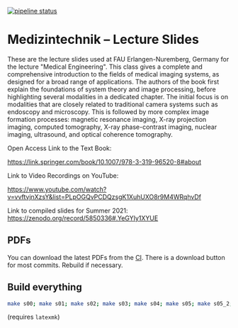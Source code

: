 [![pipeline status](https://git5.cs.fau.de/teaching/MT1-lecture/badges/master/pipeline.svg)](https://git5.cs.fau.de/teaching/MT1-lecture/pipelines)

# Medizintechnik – Lecture Slides

These are the lecture slides used at FAU Erlangen-Nuremberg, Germany for the lecture "Medical Engineering". This class gives a complete and comprehensive introduction to the fields of medical imaging systems, as designed for a broad range of applications. The authors of the book first explain the foundations of system theory and image processing, before highlighting several modalities in a dedicated chapter. The initial focus is on modalities that are closely related to traditional camera systems such as endoscopy and microscopy. This is followed by more complex image formation processes: magnetic resonance imaging, X-ray projection imaging, computed tomography, X-ray phase-contrast imaging, nuclear imaging, ultrasound, and optical coherence tomography.

Open Access Link to the Text Book:

https://link.springer.com/book/10.1007/978-3-319-96520-8#about

Link to Video Recordings on YouTube:

https://www.youtube.com/watch?v=vvftvjnXzsY&list=PLpOGQvPCDQzsgK1XuhUXO8r9M4WRqhvDf

Link to compiled slides for Summer 2021:
https://zenodo.org/record/5850336#.YeGYIy1XYUE

## PDFs

You can download the latest PDFs from the [CI](https://git5.cs.fau.de/teaching/MT1-lecture/pipelines).
There is a download button for most commits.
Rebuild if necessary.

## Build everything 

```bash
make s00; make s01; make s02; make s03; make s04; make s05; make s05_2; make s06; make s07; make s07_2; make s08; make s09; make s10; make s11
```
(requires `latexmk`)
